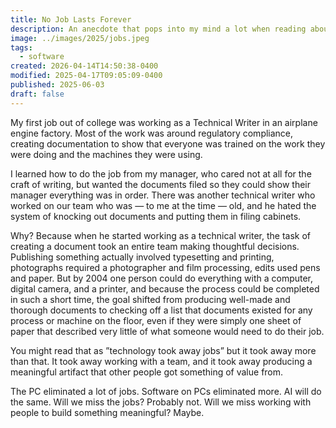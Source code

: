 ```yaml
---
title: No Job Lasts Forever
description: An anecdote that pops into my mind a lot when reading about ”AI taking jobs”.
image: ../images/2025/jobs.jpeg
tags:
  - software
created: 2026-04-14T14:50:38-0400
modified: 2025-04-17T09:05:09-0400
published: 2025-06-03
draft: false
---
```

My first job out of college was working as a Technical Writer in an airplane engine factory. Most of the work was around regulatory compliance, creating documentation to show that everyone was trained on the work they were doing and the machines they were using.

I learned how to do the job from my manager, who cared not at all for the craft of writing, but wanted the documents filed so they could show their manager everything was in order. There was another technical writer who worked on our team who was — to me at the time — old, and he hated the system of knocking out documents and putting them in filing cabinets.

Why? Because when he started working as a technical writer, the task of creating a document took an entire team making thoughtful decisions. Publishing something actually involved typesetting and printing, photographs required a photographer and film processing, edits used pens and paper. But by 2004 one person could do everything with a computer, digital camera, and a printer, and because the process could be completed in such a short time, the goal shifted from producing well-made and thorough documents to checking off a list that documents existed for any process or machine on the floor, even if they were simply one sheet of paper that described very little of what someone would need to do their job.

You might read that as ”technology took away jobs” but it took away more than that. It took away working with a team, and it took away producing a meaningful artifact that other people got something of value from. 

The PC eliminated a lot of jobs. Software on PCs eliminated more. AI will do the same. Will we miss the jobs? Probably not. Will we miss working with people to build something meaningful? Maybe.


